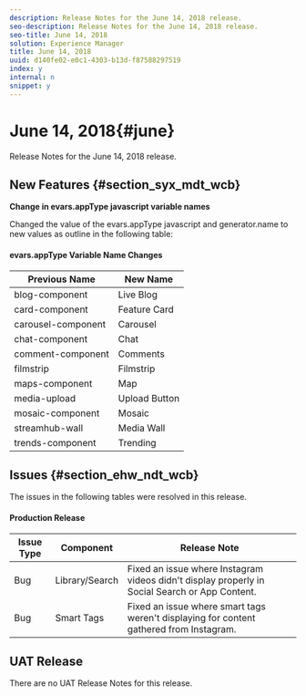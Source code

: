 ```yaml
---
description: Release Notes for the June 14, 2018 release.
seo-description: Release Notes for the June 14, 2018 release.
seo-title: June 14, 2018
solution: Experience Manager
title: June 14, 2018
uuid: d140fe02-e0c1-4303-b13d-f87588297519
index: y
internal: n
snippet: y
---
```


# June 14, 2018{#june}

Release Notes for the June 14, 2018 release.

## New Features {#section_syx_mdt_wcb}

**Change in evars.appType javascript variable names**

Changed the value of the evars.appType javascript and generator.name to new values as outline in the following table:

#### evars.appType Variable Name Changes
|  Previous Name | New Name |
|---|---|
|  blog-component  | Live Blog |
|  card-component | Feature Card |
|  carousel-component | Carousel |
|  chat-component | Chat |
|  comment-component  | Comments |
|  filmstrip | Filmstrip |
|  maps-component | Map |
|  media-upload | Upload Button |
|  mosaic-component  | Mosaic |
|  streamhub-wall | Media Wall |
|  trends-component | Trending |

## Issues {#section_ehw_ndt_wcb}

The issues in the following tables were resolved in this release.

#### Production Release
|  **Issue Type** | **Component** | **Release Note** |
|---|---|---|
|  Bug | Library/Search | Fixed an issue where Instagram videos didn't display properly in Social Search or App Content.  |
|  Bug | Smart Tags | Fixed an issue where smart tags weren't displaying for content gathered from Instagram. |

## UAT Release

There are no UAT Release Notes for this release.
